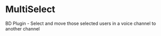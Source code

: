 # MultiSelect
BD Plugin - Select and move those selected users in a voice channel to another channel
